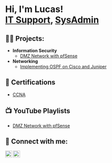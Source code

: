 <h1>Hi, I'm Lucas! <br/><a href="https://www.linkedin.com/in/labadietech/">IT Support</a>, <a href="https://www.youtube.com/channel/UCrqNsZ86SjxdAxLP_x8rqQw">SysAdmin</a></h1>

<h2>👨‍💻 Projects:</h2>

- <b>Information Security</b>
  - [DMZ Network with pfSense](https://github.com/labadietech/dmz-network-pfsense)
- <b>Networking</b>
  - [Implementing OSPF on Cisco and Juniper](https://github.com/labadietech/implementing-ospf-cisco-juniper)
  
<h2>📄 Certifications</h2>

- [CCNA](https://www.credly.com/badges/a2fab605-d5fe-45cd-8dde-0e89a47a1758/linked_in_profile)

<h2>📺 YouTube Playlists</h2>

- [DMZ Network with pfSense](https://www.youtube.com/watch?v=chg6lG-5gS4&list=PLXv8PtRl7dcGusjH4zWEQKvl7H8PJ6Li0)

<h2> 🤳 Connect with me:</h2>

[<img align="left" alt="labadie | YouTube" width="22px" src="https://cdn.jsdelivr.net/npm/simple-icons@v3/icons/youtube.svg" />][youtube]
[<img align="left" alt="labadie | LinkedIn" width="22px" src="https://cdn.jsdelivr.net/npm/simple-icons@v3/icons/linkedin.svg" />][linkedin]

[youtube]: https://www.youtube.com/channel/UCrqNsZ86SjxdAxLP_x8rqQw
[linkedin]: https://www.linkedin.com/in/labadietech/
